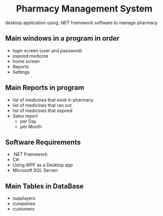 

  <h1 align="center">Pharmacy Management System</h1>

  
desktop application using .NET framework software to manage pharmacy 

## Main windows in a program in order
- login screen (user and password)
- expired medicine 
- home screen
- Reports
- Settings

## Main Reports in program
- list of medicines that exist in pharmacy
- list of medicines that ran out
- list of medicines that expired
- Sales report
  - per Day
  - per Month
 
##  Software Requirements

- .NET Framework: 
- C# 
- Using WPF as a Desktop app
- Microsoft SQL Server:
 


## Main Tables in DataBase
- supplayers
- cumpanies
- customers
 

